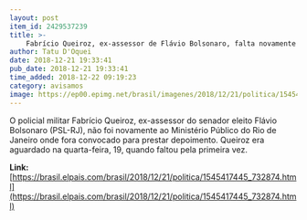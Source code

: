 ```yaml
---
layout: post
item_id: 2429537239
title: >-
    Fabrício Queiroz, ex-assessor de Flávio Bolsonaro, falta novamente a depoimento
author: Tatu D'Oquei
date: 2018-12-21 19:33:41
pub_date: 2018-12-21 19:33:41
time_added: 2018-12-22 09:19:23
category: avisamos
image: https://ep00.epimg.net/brasil/imagenes/2018/12/21/politica/1545417445_732874_1545418729_rrss_normal.jpg
---
```


O policial militar Fabrício Queiroz, ex-assessor do senador eleito Flávio Bolsonaro (PSL-RJ), não foi novamente ao Ministério Público do Rio de Janeiro onde fora convocado para prestar depoimento. Queiroz era aguardado na quarta-feira, 19, quando faltou pela primeira vez.

**Link:** [https://brasil.elpais.com/brasil/2018/12/21/politica/1545417445_732874.html](https://brasil.elpais.com/brasil/2018/12/21/politica/1545417445_732874.html)

